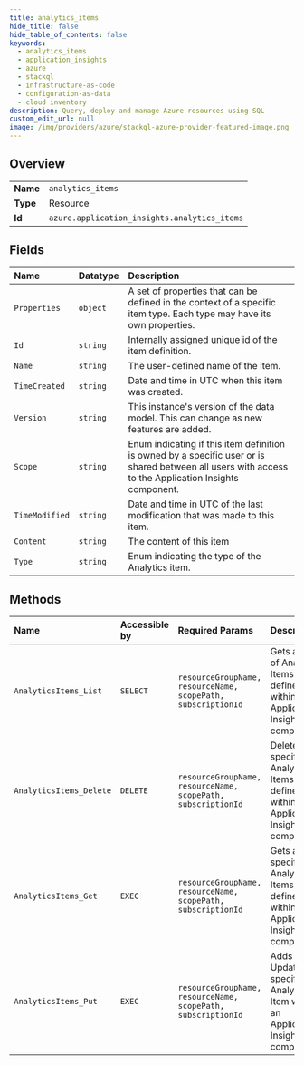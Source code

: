 ```yaml
---
title: analytics_items
hide_title: false
hide_table_of_contents: false
keywords:
  - analytics_items
  - application_insights
  - azure    
  - stackql
  - infrastructure-as-code
  - configuration-as-data
  - cloud inventory
description: Query, deploy and manage Azure resources using SQL
custom_edit_url: null
image: /img/providers/azure/stackql-azure-provider-featured-image.png
---
```

  
    

## Overview
<table><tbody>
<tr><td><b>Name</b></td><td><code>analytics_items</code></td></tr>
<tr><td><b>Type</b></td><td>Resource</td></tr>
<tr><td><b>Id</b></td><td><code>azure.application_insights.analytics_items</code></td></tr>
</tbody></table>

## Fields
| Name | Datatype | Description |
|:-----|:---------|:------------|
| `Properties` | `object` | A set of properties that can be defined in the context of a specific item type. Each type may have its own properties. |
| `Id` | `string` | Internally assigned unique id of the item definition. |
| `Name` | `string` | The user-defined name of the item. |
| `TimeCreated` | `string` | Date and time in UTC when this item was created. |
| `Version` | `string` | This instance's version of the data model. This can change as new features are added. |
| `Scope` | `string` | Enum indicating if this item definition is owned by a specific user or is shared between all users with access to the Application Insights component. |
| `TimeModified` | `string` | Date and time in UTC of the last modification that was made to this item. |
| `Content` | `string` | The content of this item |
| `Type` | `string` | Enum indicating the type of the Analytics item. |
## Methods
| Name | Accessible by | Required Params | Description |
|:-----|:--------------|:----------------|:------------|
| `AnalyticsItems_List` | `SELECT` | `resourceGroupName, resourceName, scopePath, subscriptionId` | Gets a list of Analytics Items defined within an Application Insights component. |
| `AnalyticsItems_Delete` | `DELETE` | `resourceGroupName, resourceName, scopePath, subscriptionId` | Deletes a specific Analytics Items defined within an Application Insights component. |
| `AnalyticsItems_Get` | `EXEC` | `resourceGroupName, resourceName, scopePath, subscriptionId` | Gets a specific Analytics Items defined within an Application Insights component. |
| `AnalyticsItems_Put` | `EXEC` | `resourceGroupName, resourceName, scopePath, subscriptionId` | Adds or Updates a specific Analytics Item within an Application Insights component. |
